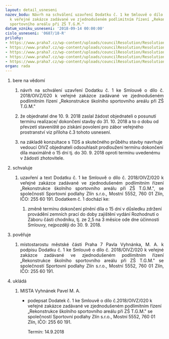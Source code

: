 ```yaml
---
layout: detail_usneseni
nazev_bodu: Návrh na schválení uzavření Dodatku č. 1 ke Smlouvě o dílo č. 2018/OIVZ/020
  k veřejné zakázce zadávané ve zjednodušeném podlimitním řízení „Rekonstrukce školního
  sportovního areálu při ZŠ T.G.M."
datum_vzniku_usneseni: '2018-09-14 00:00:00'
cislo_usneseni: '0687/18-R'
prilohy:
- https://www.praha7.cz/wp-content/uploads/councilResolution/Resolutions/30233/export/1Duvodovazprava~392430.docx
- https://www.praha7.cz/wp-content/uploads/councilResolution/Resolutions/30233/export/2Smlouvaodiloanonym~392429.docx
- https://www.praha7.cz/wp-content/uploads/councilResolution/Resolutions/30233/export/6ORSportovnipodlahyZlin~392425.pdf
- https://www.praha7.cz/wp-content/uploads/councilResolution/Resolutions/30233/export/7DPHSportovnipodlahyZlin~392424.pdf
- https://www.praha7.cz/wp-content/uploads/councilResolution/Resolutions/30233/export/export~392513.pdf
organ: rada
---
```

<ol id="urzList" class="urzList_view"><li id="" class="urzClass1"><span name="1">bere na vědomí</span><ol class="urzOlClass"><li style="text-align: justify;" id="" class="urzClass2"><span><p style="text-align: justify;" data-mce-style="text-align: justify;">návrh na schválení uzavření Dodatku č. 1 ke Smlouvě o dílo č. 2018/OIVZ/020 k veřejné zakázce zadávané ve zjednodušeném podlimitním řízení „Rekonstrukce školního sportovního areálu při ZŠ T.G.M."<br></p></span></li><li class="urzClass2" id="" style="text-align: left;"><span><p>že objednatel dne 10. 9. 2018 zaslal žádost objednateli o posunutí termínu realizace/ dokončení stavby do 31. 10. 2018 a to o dobu od převzetí staveniště po získání povolení pro zábor veřejného prostranství viz příloha č.3 tohoto usnesení.<br></p></span></li><li class="urzClass2" id="" style="text-align: left;"><span><p>na základě konzultace s TDS a skutečného průběhu stavby navrhuje vedoucí OIVZ objednateli odsouhlasit prodloužení termínu dokončení díla maximálně o 15 dní tj. do 30. 9. 2018 oproti termínu uvedenému v žádosti zhotovitele.</p></span></li></ol></li><li id="" class="urzClass1"><span name="24">schvaluje</span><ol class="urzOlClass" id=""><li style="text-align: justify;" id="" class="urzClass2"><span><p style="text-align: justify;" data-mce-style="text-align: justify;">uzavření a text Dodatku č. 1 ke Smlouvě o dílo č. 2018/OIVZ/020 k veřejné zakázce zadávané ve zjednodušeném podlimitním řízení „Rekonstrukce školního sportovního areálu při ZŠ T.G.M.", se společností Sportovní podlahy Zlín s.r.o., Mostní 5552, 760 01 Zlín, IČO: 255 60 191. Dodatkem č. 1 dochází ke:<br></p></span><ol class="urzUlClass" id=""><li class="urzClass3" id="" style="text-align: left;"><span><p>změně termínu dokončení plnění díla o 15 dní v důsledku zdržení provádění zemních prací do doby zajištění vydání Rozhodnutí o Záboru části chodníku, tj. ze 2,5 na 3 měsíce ode dne účinnosti Smlouvy, nejpozději do 30. 9. 2018.</p></span></li></ol></li></ol></li><li id="" class="urzClass1"><span name="16">pověřuje</span><ol class="urzOlClass"><li style="text-align: justify;" id="" class="urzClass2"><span><p style="text-align: justify;" data-mce-style="text-align: justify;">místostarostu městské části Praha 7 Pavla Vyhnánka, M. A. k podpisu Dodatku č. 1 ke Smlouvě o dílo č. 2018/OIVZ/020 k veřejné zakázce zadávané ve zjednodušeném podlimitním řízení „Rekonstrukce školního sportovního areálu při ZŠ T.G.M." se společností Sportovní podlahy Zlín s.r.o., Mostní 5552, 760 01 Zlín, IČO: 255 60 191.<br></p></span></li></ol></li><li class="urzClass1" id="urzUkoly"><span name="1">ukládá</span><ol class="urzOlClass"><li class="urzClass2"><span><p>MISTA Vyhnánek Pavel M. A.</p></span><ul class="urzUlClass"><li class="urzClass3"><span><p>podepsat Dodatek č. 1 ke Smlouvě o dílo č.2018/OIVZ/020 k veřejné zakázce zadávané ve zjednodušeném podlimitním řízení „Rekonstrukce školního sportovního areálu při ZŠ T.G.M." se společností Sportovní podlahy Zlín s.r.o., Mostní 5552, 760 01 Zlín, IČO: 255 60 191.</p></span><span class="urzUkolTermin">  Termín:&nbsp;14.9.2018</span></li></ul></li></ol></li></ol>